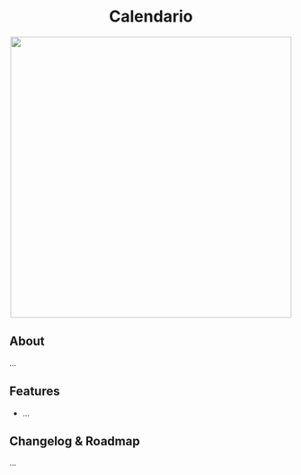 <h1 align="center">Calendario</h1>
<p align="center">
  <img src="" width="500px">
</p>


## About
...

## Features
- ...

## Changelog & Roadmap
...
